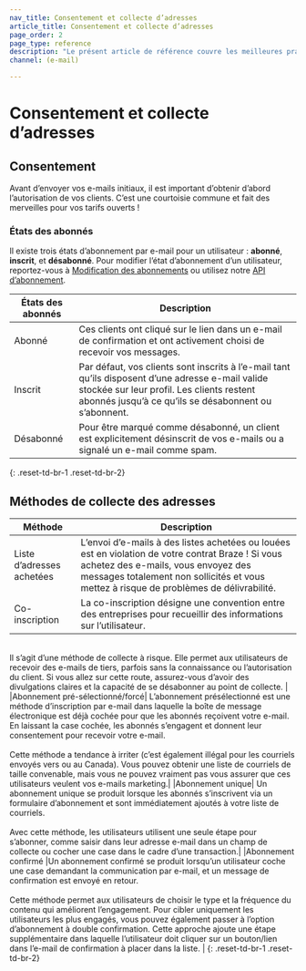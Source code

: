 ```yaml
---
nav_title: Consentement et collecte d’adresses
article_title: Consentement et collecte d’adresses
page_order: 2
page_type: reference
description: "Le présent article de référence couvre les meilleures pratiques pour recueillir le consentement et les adresses e-mail d’utilisateur et définit les différents états d’abonnés utilisateurs possibles."
channel: (e-mail)

---
```


# Consentement et collecte d’adresses

## Consentement

Avant d’envoyer vos e-mails initiaux, il est important d’obtenir d’abord l’autorisation de vos clients. C’est une courtoisie commune et fait des merveilles pour vos tarifs ouverts !

### États des abonnés

Il existe trois états d’abonnement par e-mail pour un utilisateur : **abonné**, **inscrit**, et **désabonné**. Pour modifier l’état d’abonnement d’un utilisateur, reportez-vous à [Modification des abonnements]({{site.baseurl}}/user_guide/message_building_by_channel/email/managing_user_subscriptions/#changing-subscriptions) ou utilisez notre [API d’abonnement]({{site.baseurl}}/api/endpoints/subscription_groups/post_update_user_subscription_group_status/).

|États des abonnés | Description |
|---|---|
|Abonné| Ces clients ont cliqué sur le lien dans un e-mail de confirmation et ont activement choisi de recevoir vos messages.|
|Inscrit | Par défaut, vos clients sont inscrits à l’e-mail tant qu’ils disposent d’une adresse e-mail valide stockée sur leur profil. Les clients restent abonnés jusqu’à ce qu’ils se désabonnent ou s’abonnent.|
|Désabonné|Pour être marqué comme désabonné, un client est explicitement désinscrit de vos e-mails ou a signalé un e-mail comme spam.|
{: .reset-td-br-1 .reset-td-br-2}

## Méthodes de collecte des adresses

| Méthode | Description |
|---|---|
|Liste d’adresses achetées| L’envoi d’e-mails à des listes achetées ou louées est en violation de votre contrat Braze ! Si vous achetez des e-mails, vous envoyez des messages totalement non sollicités et vous mettez à risque de problèmes de délivrabilité.|
|Co-inscription | La co-inscription désigne une convention entre des entreprises pour recueillir des informations sur l’utilisateur.<br>
<br>
Il s’agit d’une méthode de collecte à risque. Elle permet aux utilisateurs de recevoir des e-mails de tiers, parfois sans la connaissance ou l’autorisation du client. Si vous allez sur cette route, assurez-vous d’avoir des divulgations claires et la capacité de se désabonner au point de collecte. |
|Abonnement pré-sélectionné/forcé| L’abonnement présélectionné est une méthode d’inscription par e-mail dans laquelle la boîte de message électronique est déjà cochée pour que les abonnés reçoivent votre e-mail. En laissant la case cochée, les abonnés s’engagent et donnent leur consentement pour recevoir votre e-mail.<br>
<br>
Cette méthode a tendance à irriter (c’est également illégal pour les courriels envoyés vers ou au Canada). Vous pouvez obtenir une liste de courriels de taille convenable, mais vous ne pouvez vraiment pas vous assurer que ces utilisateurs veulent vos e-mails marketing.|
|Abonnement unique| Un abonnement unique se produit lorsque les abonnés s’inscrivent via un formulaire d’abonnement et sont immédiatement ajoutés à votre liste de courriels. <br>
<br>
Avec cette méthode, les utilisateurs utilisent une seule étape pour s’abonner, comme saisir dans leur adresse e-mail dans un champ de collecte ou cocher une case dans le cadre d’une transaction.|
|Abonnement confirmé |Un abonnement confirmé se produit lorsqu’un utilisateur coche une case demandant la communication par e-mail, et un message de confirmation est envoyé en retour. <br>
<br>
Cette méthode permet aux utilisateurs de choisir le type et la fréquence du contenu qui améliorent l’engagement. Pour cibler uniquement les utilisateurs les plus engagés, vous pouvez également passer à l’option d’abonnement à double confirmation. Cette approche ajoute une étape supplémentaire dans laquelle l’utilisateur doit cliquer sur un bouton/lien dans l’e-mail de confirmation à placer dans la liste. |
{: .reset-td-br-1 .reset-td-br-2}